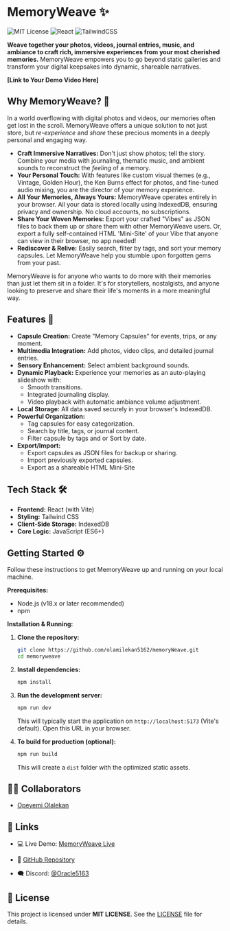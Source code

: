 # MemoryWeave ✨

![MIT License](https://img.shields.io/badge/license-MIT-blue.svg)
![React](https://img.shields.io/badge/built%20with-React-61DAFB)
![TailwindCSS](https://img.shields.io/badge/styled%20with-TailwindCSS-38B2AC)

**Weave together your photos, videos, journal entries, music, and ambiance to craft rich, immersive experiences from your most cherished memories.** MemoryWeave empowers you to go beyond static galleries and transform your digital keepsakes into dynamic, shareable narratives.

**[Link to Your Demo Video Here]**

## Why MemoryWeave? 🤔

In a world overflowing with digital photos and videos, our memories often get lost in the scroll. MemoryWeave offers a unique solution to not just store, but _re-experience_ and _share_ these precious moments in a deeply personal and engaging way.

- **Craft Immersive Narratives:** Don't just show photos; tell the story. Combine your media with journaling, thematic music, and ambient sounds to reconstruct the _feeling_ of a memory.
- **Your Personal Touch:** With features like custom visual themes (e.g., Vintage, Golden Hour), the Ken Burns effect for photos, and fine-tuned audio mixing, you are the director of your memory experience.
- **All Your Memories, Always Yours:** MemoryWeave operates entirely in your browser. All your data is stored locally using IndexedDB, ensuring privacy and ownership. No cloud accounts, no subscriptions.
- **Share Your Woven Memories:** Export your crafted "Vibes" as JSON files to back them up or share them with other MemoryWeave users. Or, export a fully self-contained HTML 'Mini-Site' of your Vibe that anyone can view in their browser, no app needed!
- **Rediscover & Relive:** Easily search, filter by tags, and sort your memory capsules. Let MemoryWeave help you stumble upon forgotten gems from your past.

MemoryWeave is for anyone who wants to do more with their memories than just let them sit in a folder. It's for storytellers, nostalgists, and anyone looking to preserve and share their life's moments in a more meaningful way.

## Features 🚀

- **Capsule Creation:** Create "Memory Capsules" for events, trips, or any moment.
- **Multimedia Integration:** Add photos, video clips, and detailed journal entries.
- **Sensory Enhancement:** Select ambient background sounds.
- **Dynamic Playback:** Experience your memories as an auto-playing slideshow with:
  - Smooth transitions.
  - Integrated journaling display.
  - Video playback with automatic ambiance volume adjustment.
- **Local Storage:** All data saved securely in your browser's IndexedDB.
- **Powerful Organization:**
  - Tag capsules for easy categorization.
  - Search by title, tags, or journal content.
  - Filter capsule by tags and or Sort by date.
- **Export/Import:**
  - Export capsules as JSON files for backup or sharing.
  - Import previously exported capsules.
  - Export as a shareable HTML Mini-Site

## Tech Stack 🛠️

- **Frontend:** React (with Vite)
- **Styling:** Tailwind CSS
- **Client-Side Storage:** IndexedDB
- **Core Logic:** JavaScript (ES6+)

## Getting Started ⚙️

Follow these instructions to get MemoryWeave up and running on your local machine.

**Prerequisites:**

- Node.js (v18.x or later recommended)
- npm

**Installation & Running:**

1.  **Clone the repository:**

    ```bash
    git clone https://github.com/olamilekan5162/memoryWeave.git
    cd memoryweave
    ```

2.  **Install dependencies:**

    ```bash
    npm install
    ```

3.  **Run the development server:**

    ```bash
    npm run dev
    ```

    This will typically start the application on `http://localhost:5173` (Vite's default). Open this URL in your browser.

4.  **To build for production (optional):**
    ```bash
    npm run build
    ```
    This will create a `dist` folder with the optimized static assets.

## 🧑‍💻 Collaborators

- [Opeyemi Olalekan](https://github.com/olamilekan5162)

## 🔗 Links

- 💻 Live Demo: [MemoryWeave Live](https://memory-weave.vercel.app/)

- 📁 [GitHub Repository](https://github.com/olamilekan5162/memoryWeave)

- 🗨️ Discord: [@Oracle5163](https://discordapp.com/users/oracle5163)

## 📄 License

This project is licensed under **MIT LICENSE**. See the [LICENSE](https://choosealicense.com/licenses/mit/) file for details.
